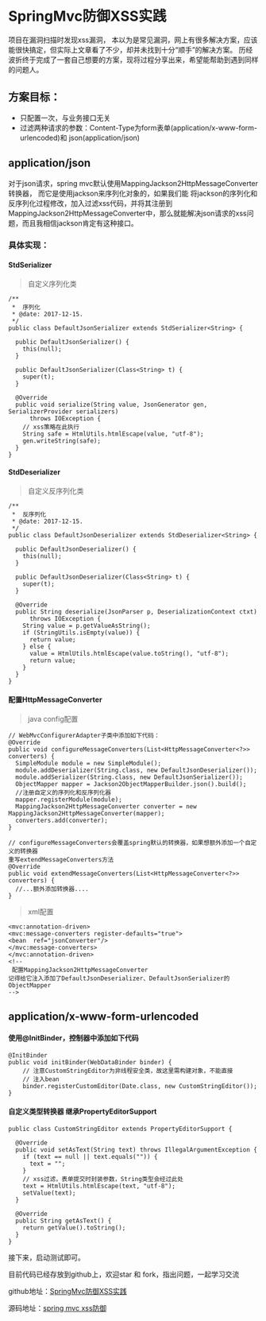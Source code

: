 SpringMvc防御XSS实践
===

项目在漏洞扫描时发现xss漏洞， 本以为是常见漏洞，网上有很多解决方案，应该能很快搞定，但实际上文章看了不少，却并未找到十分“顺手”的解决方案。
历经波折终于完成了一套自己想要的方案，现将过程分享出来，希望能帮助到遇到同样的问题人。

方案目标：
----

* 只配置一次，与业务接口无关
* 过滤两种请求的参数：Content-Type为form表单(application/x-www-form-urlencoded)和 json(application/json)


application/json
------

对于json请求，spring mvc默认使用MappingJackson2HttpMessageConverter转换器，
而它是使用jackson来序列化对象的，如果我们能 将jackson的序列化和反序列化过程修改，加入过滤xss代码，并将其注册到MappingJackson2HttpMessageConverter中，那么就能解决json请求的xss问题，而且我相信jackson肯定有这种接口。

### 具体实现：

#### StdSerializer<T>

> 自定义序列化类

```
/**
 *  序列化
 * @date: 2017-12-15.
 */
public class DefaultJsonSerializer extends StdSerializer<String> {

  public DefaultJsonSerializer() {
    this(null);
  }

  public DefaultJsonSerializer(Class<String> t) {
    super(t);
  }

  @Override
  public void serialize(String value, JsonGenerator gen, SerializerProvider serializers)
      throws IOException {
    // xss策略在此执行
    String safe = HtmlUtils.htmlEscape(value, "utf-8");
    gen.writeString(safe);
  }
}
```

#### StdDeserializer<T>

> 自定义反序列化类

```
/**
 *  反序列化
 * @date: 2017-12-15.
 */
public class DefaultJsonDeserializer extends StdDeserializer<String> {

  public DefaultJsonDeserializer() {
    this(null);
  }

  public DefaultJsonDeserializer(Class<String> t) {
    super(t);
  }

  @Override
  public String deserialize(JsonParser p, DeserializationContext ctxt)
      throws IOException {
    String value = p.getValueAsString();
    if (StringUtils.isEmpty(value)) {
      return value;
    } else {
      value = HtmlUtils.htmlEscape(value.toString(), "utf-8");
      return value;
    }
  }
}
```

#### 配置HttpMessageConverter<T>

> java config配置
```
// WebMvcConfigurerAdapter子类中添加如下代码：
@Override
public void configureMessageConverters(List<HttpMessageConverter<?>> converters) {
  SimpleModule module = new SimpleModule();
  module.addDeserializer(String.class, new DefaultJsonDeserializer());
  module.addSerializer(String.class, new DefaultJsonSerializer());
  ObjectMapper mapper = Jackson2ObjectMapperBuilder.json().build();
  //注册自定义的序列化和反序列化器
  mapper.registerModule(module);
  MappingJackson2HttpMessageConverter converter = new MappingJackson2HttpMessageConverter(mapper);
  converters.add(converter);
}

// configureMessageConverters会覆盖spring默认的转换器，如果想额外添加一个自定义的转换器
重写extendMessageConverters方法
@Override
public void extendMessageConverters(List<HttpMessageConverter<?>> converters) {
  //...额外添加转换器....
}
```

> xml配置

```
<mvc:annotation-driven>
<mvc:message-converters register-defaults="true">
<bean  ref="jsonConverter"/>
</mvc:message-converters>
</mvc:annotation-driven>
<!--
 配置MappingJackson2HttpMessageConverter
记得给它注入添加了DefaultJsonDeserializer、DefaultJsonSerializer的ObjectMapper
-->
```

application/x-www-form-urlencoded
------

#### 使用@InitBinder，控制器中添加如下代码

```
@InitBinder
public void initBinder(WebDataBinder binder) {
    // 注意CustomStringEditor为非线程安全类，故这里需构建对象，不能直接
    // 注入bean
    binder.registerCustomEditor(Date.class, new CustomStringEditor());
}
```
#### 自定义类型转换器 继承PropertyEditorSupport

```
public class CustomStringEditor extends PropertyEditorSupport {

  @Override
  public void setAsText(String text) throws IllegalArgumentException {
    if (text == null || text.equals("")) {
      text = "";
    }
    // xss过滤，表单提交时封装参数，String类型会经过此处
    text = HtmlUtils.htmlEscape(text, "utf-8");
    setValue(text);
  }

  @Override
  public String getAsText() {
    return getValue().toString();
  }
}
```

接下来，启动测试即可。

目前代码已经存放到github上，欢迎star 和 fork，指出问题，一起学习交流

github地址：[SpringMvc防御XSS实践](https://github.com/yangc91/note/blob/master/java/SpringMvc防御XSS实践.md)

源码地址：[spring mvc xss防御](https://github.com/yangc91/springxss)